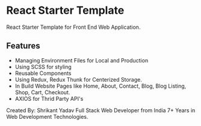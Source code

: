 # React Starter Template 
React Starter Template for Front End Web Application.

## Features
- Managing Environment Files for Local and Production 
- Using SCSS for styling
- Reusable Components
- Using Redux, Redux Thunk for Centerized Storage. 
- In Build Website Pages like Home, About, Contact, Blog, Blog Listing, Shop, Cart, Checkout.
- AXIOS for Thrid Party API's

Created By:
Shrikant Yadav
Full Stack Web Developer from India
7+ Years in Web Development Technologies.